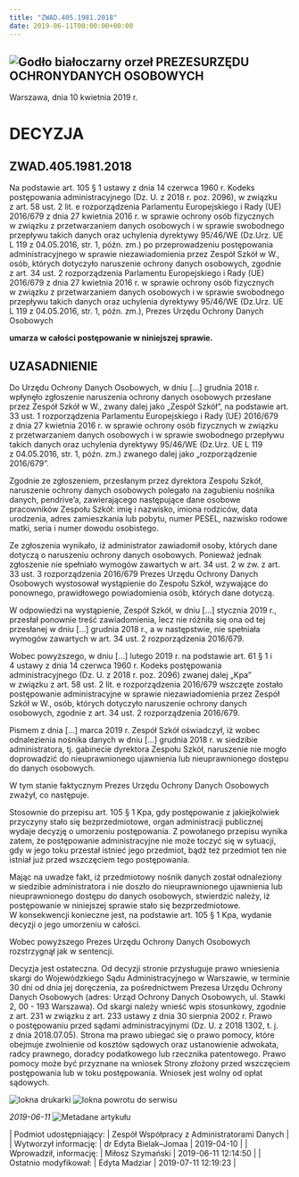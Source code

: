 ```yaml
---
title: "ZWAD.405.1981.2018"
date: 2019-06-11T00:00:00+00:00
---
```



![Godło białoczarny orzeł](/bundles/app/img/orzeł2.png)
PREZESURZĘDU OCHRONYDANYCH OSOBOWYCH
------------------------------------




 Warszawa, dnia 10
 kwietnia
 2019 r.
 


 DECYZJA
=========


ZWAD.405.1981.2018
------------------


Na podstawie art. 105 § 1 ustawy z dnia 14 czerwca 1960 r. Kodeks postępowania administracyjnego (Dz. U. z 2018 r. poz. 2096), w związku z art. 58 ust. 2 lit. e rozporządzenia Parlamentu Europejskiego i Rady (UE) 2016/679 z dnia 27 kwietnia 2016 r. w sprawie ochrony osób fizycznych w związku z przetwarzaniem danych osobowych i w sprawie swobodnego przepływu takich danych oraz uchylenia dyrektywy 95/46/WE (Dz.Urz. UE L 119 z 04.05.2016, str. 1, późn. zm.) po przeprowadzeniu postępowania administracyjnego w sprawie niezawiadomienia przez Zespół Szkół w W., osób, których dotyczyło naruszenie ochrony danych osobowych, zgodnie z art. 34 ust. 2 rozporządzenia Parlamentu Europejskiego i Rady (UE) 2016/679 z dnia 27 kwietnia 2016 r. w sprawie ochrony osób fizycznych w związku z przetwarzaniem danych osobowych i w sprawie swobodnego przepływu takich danych oraz uchylenia dyrektywy 95/46/WE (Dz.Urz. UE L 119 z 04.05.2016, str. 1, późn. zm.), Prezes Urzędu Ochrony Danych Osobowych


**umarza w całości postępowanie w niniejszej sprawie.**


UZASADNIENIE
------------


Do Urzędu Ochrony Danych Osobowych, w dniu […] grudnia 2018 r. wpłynęło zgłoszenie naruszenia ochrony danych osobowych przesłane przez Zespół Szkół w W., zwany dalej jako „Zespół Szkół”, na podstawie art. 33 ust. 1 rozporządzenia Parlamentu Europejskiego i Rady (UE) 2016/679 z dnia 27 kwietnia 2016 r. w sprawie ochrony osób fizycznych w związku z przetwarzaniem danych osobowych i w sprawie swobodnego przepływu takich danych oraz uchylenia dyrektywy 95/46/WE (Dz.Urz. UE L 119 z 04.05.2016, str. 1, późn. zm.) zwanego dalej jako „rozporządzenie 2016/679”.


Zgodnie ze zgłoszeniem, przesłanym przez dyrektora Zespołu Szkół, naruszenie ochrony danych osobowych polegało na zagubieniu nośnika danych, pendrive’a, zawierającego następujące dane osobowe pracowników Zespołu Szkół: imię i nazwisko, imiona rodziców, data urodzenia, adres zamieszkania lub pobytu, numer PESEL, nazwisko rodowe matki, seria i numer dowodu osobistego.


Ze zgłoszenia wynikało, iż administrator zawiadomił osoby, których dane dotyczą o naruszeniu ochrony danych osobowych. Ponieważ jednak zgłoszenie nie spełniało wymogów zawartych w art. 34 ust. 2 w zw. z art. 33 ust. 3 rozporządzenia 2016/679 Prezes Urzędu Ochrony Danych Osobowych wystosował wystąpienie do Zespołu Szkół, wzywające do ponownego, prawidłowego powiadomienia osób, których dane dotyczą.


W odpowiedzi na wystąpienie, Zespół Szkół, w dniu […] stycznia 2019 r., przesłał ponownie treść zawiadomienia, lecz nie różniła się ona od tej przesłanej w dniu […] grudnia 2018 r., a w następstwie, nie spełniała wymogów zawartych w art. 34 ust. 2 rozporządzenia 2016/679.


Wobec powyższego, w dniu […] lutego 2019 r. na podstawie art. 61 § 1 i 4 ustawy z dnia 14 czerwca 1960 r. Kodeks postępowania administracyjnego (Dz. U. z 2018 r. poz. 2096) zwanej dalej „Kpa” w związku z art. 58 ust. 2 lit. e rozporządzenia 2016/679 wszczęte zostało postępowanie administracyjne w sprawie niezawiadomienia przez Zespół Szkół w W., osób, których dotyczyło naruszenie ochrony danych osobowych, zgodnie z art. 34 ust. 2 rozporządzenia 2016/679.


Pismem z dnia […] marca 2019 r. Zespół Szkół oświadczył, iż wobec odnalezienia nośnika danych w dniu […] grudnia 2018 r. w siedzibie administratora, tj. gabinecie dyrektora Zespołu Szkół, naruszenie nie mogło doprowadzić do nieuprawnionego ujawnienia lub nieuprawnionego dostępu do danych osobowych.


W tym stanie faktycznym Prezes Urzędu Ochrony Danych Osobowych zważył, co następuje.


Stosownie do przepisu art. 105 § 1 Kpa, gdy postępowanie z jakiejkolwiek przyczyny stało się bezprzedmiotowe, organ administracji publicznej wydaje decyzję o umorzeniu postępowania. Z powołanego przepisu wynika zatem, że postępowanie administracyjne nie może toczyć się w sytuacji, gdy w jego toku przestał istnieć jego przedmiot, bądź też przedmiot ten nie istniał już przed wszczęciem tego postępowania.


Mając na uwadze fakt, iż przedmiotowy nośnik danych został odnaleziony w siedzibie administratora i nie doszło do nieuprawnionego ujawnienia lub nieuprawnionego dostępu do danych osobowych, stwierdzić należy, iż postępowanie w niniejszej sprawie stało się bezprzedmiotowe. W konsekwencji konieczne jest, na podstawie art. 105 § 1 Kpa, wydanie decyzji o jego umorzeniu w całości.


Wobec powyższego Prezes Urzędu Ochrony Danych Osobowych rozstrzygnął jak w sentencji.


Decyzja jest ostateczna. Od decyzji stronie przysługuje prawo wniesienia skargi do Wojewódzkiego Sądu Administracyjnego w Warszawie, w terminie 30 dni od dnia jej doręczenia, za pośrednictwem Prezesa Urzędu Ochrony Danych Osobowych (adres: Urząd Ochrony Danych Osobowych, ul. Stawki 2, 00 - 193 Warszawa). Od skargi należy wnieść wpis stosunkowy, zgodnie z art. 231 w związku z art. 233 ustawy z dnia 30 sierpnia 2002 r. Prawo o postępowaniu przed sądami administracyjnymi (Dz. U. z 2018 1302, t. j. z dnia 2018.07.05). Strona ma prawo ubiegać się o prawo pomocy, które obejmuje zwolnienie od kosztów sądowych oraz ustanowienie adwokata, radcy prawnego, doradcy podatkowego lub rzecznika patentowego. Prawo pomocy może być przyznane na wniosek Strony złożony przed wszczęciem postępowania lub w toku postępowania. Wniosek jest wolny od opłat sądowych.



![Iokna drukarki](/bundles/app/img/ico/print.svg "Kliknij aby zobaczyć wersję do wydruku.")
![Iokna powrotu do serwisu](/bundles/app/img/ico/back.svg "Kliknij aby wrócić do normalnej wersji serwisu.")


*2019-06-11*
![Metadane artykułu](/bundles/app/img/metadane-s3.png "Metadane artykułu")




| Podmiot udostępniający: | Zespół Współpracy z Administratorami Danych |
| Wytworzył informację: | dr Edyta Bielak–Jomaa | 2019-04-10 |
| Wprowadził‚ informację: | Miłosz Szymański | 2019-06-11 12:14:50 |
| Ostatnio modyfikował: | Edyta Madziar | 2019-07-11 12:19:23 |


